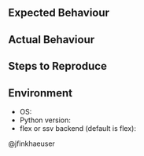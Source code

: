 ## Expected Behaviour

## Actual Behaviour

## Steps to Reproduce

## Environment
- OS: 
- Python version: 
- flex or ssv backend (default is flex): 

@jfinkhaeuser
